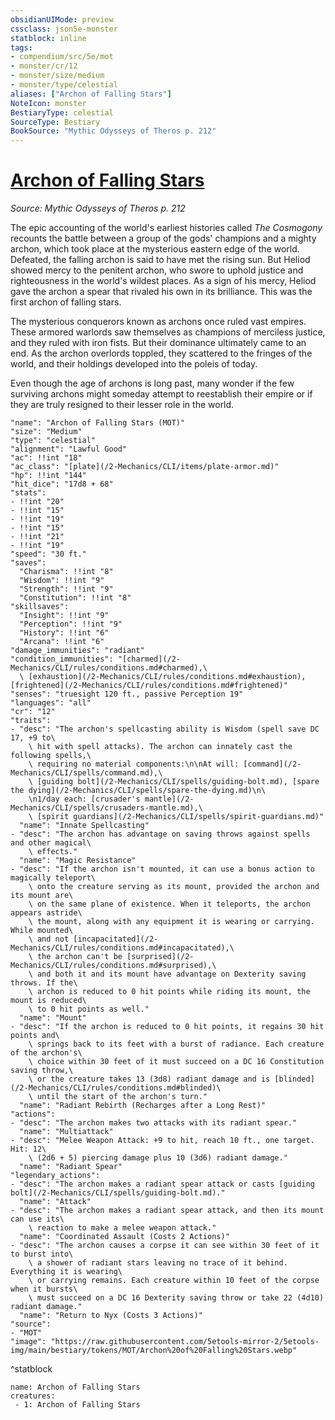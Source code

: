 ```yaml
---
obsidianUIMode: preview
cssclass: json5e-monster
statblock: inline
tags:
- compendium/src/5e/mot
- monster/cr/12
- monster/size/medium
- monster/type/celestial
aliases: ["Archon of Falling Stars"]
NoteIcon: monster
BestiaryType: celestial
SourceType: Bestiary
BookSource: "Mythic Odysseys of Theros p. 212"
---
```

# [Archon of Falling Stars](2-Mechanics/CLI/bestiary/celestial/archon-of-falling-stars-mot.md)
*Source: Mythic Odysseys of Theros p. 212*  

The epic accounting of the world's earliest histories called *The Cosmogony* recounts the battle between a group of the gods' champions and a mighty archon, which took place at the mysterious eastern edge of the world. Defeated, the falling archon is said to have met the rising sun. But Heliod showed mercy to the penitent archon, who swore to uphold justice and righteousness in the world's wildest places. As a sign of his mercy, Heliod gave the archon a spear that rivaled his own in its brilliance. This was the first archon of falling stars.

The mysterious conquerors known as archons once ruled vast empires. These armored warlords saw themselves as champions of merciless justice, and they ruled with iron fists. But their dominance ultimately came to an end. As the archon overlords toppled, they scattered to the fringes of the world, and their holdings developed into the poleis of today.

Even though the age of archons is long past, many wonder if the few surviving archons might someday attempt to reestablish their empire or if they are truly resigned to their lesser role in the world.

```statblock
"name": "Archon of Falling Stars (MOT)"
"size": "Medium"
"type": "celestial"
"alignment": "Lawful Good"
"ac": !!int "18"
"ac_class": "[plate](/2-Mechanics/CLI/items/plate-armor.md)"
"hp": !!int "144"
"hit_dice": "17d8 + 68"
"stats":
- !!int "20"
- !!int "15"
- !!int "19"
- !!int "15"
- !!int "21"
- !!int "19"
"speed": "30 ft."
"saves":
  "Charisma": !!int "8"
  "Wisdom": !!int "9"
  "Strength": !!int "9"
  "Constitution": !!int "8"
"skillsaves":
  "Insight": !!int "9"
  "Perception": !!int "9"
  "History": !!int "6"
  "Arcana": !!int "6"
"damage_immunities": "radiant"
"condition_immunities": "[charmed](/2-Mechanics/CLI/rules/conditions.md#charmed),\
  \ [exhaustion](/2-Mechanics/CLI/rules/conditions.md#exhaustion), [frightened](/2-Mechanics/CLI/rules/conditions.md#frightened)"
"senses": "truesight 120 ft., passive Perception 19"
"languages": "all"
"cr": "12"
"traits":
- "desc": "The archon's spellcasting ability is Wisdom (spell save DC 17, +9 to\
    \ hit with spell attacks). The archon can innately cast the following spells,\
    \ requiring no material components:\n\nAt will: [command](/2-Mechanics/CLI/spells/command.md),\
    \ [guiding bolt](/2-Mechanics/CLI/spells/guiding-bolt.md), [spare the dying](/2-Mechanics/CLI/spells/spare-the-dying.md)\n\
    \n1/day each: [crusader's mantle](/2-Mechanics/CLI/spells/crusaders-mantle.md),\
    \ [spirit guardians](/2-Mechanics/CLI/spells/spirit-guardians.md)"
  "name": "Innate Spellcasting"
- "desc": "The archon has advantage on saving throws against spells and other magical\
    \ effects."
  "name": "Magic Resistance"
- "desc": "If the archon isn't mounted, it can use a bonus action to magically teleport\
    \ onto the creature serving as its mount, provided the archon and its mount are\
    \ on the same plane of existence. When it teleports, the archon appears astride\
    \ the mount, along with any equipment it is wearing or carrying. While mounted\
    \ and not [incapacitated](/2-Mechanics/CLI/rules/conditions.md#incapacitated),\
    \ the archon can't be [surprised](/2-Mechanics/CLI/rules/conditions.md#surprised),\
    \ and both it and its mount have advantage on Dexterity saving throws. If the\
    \ archon is reduced to 0 hit points while riding its mount, the mount is reduced\
    \ to 0 hit points as well."
  "name": "Mount"
- "desc": "If the archon is reduced to 0 hit points, it regains 30 hit points and\
    \ springs back to its feet with a burst of radiance. Each creature of the archon's\
    \ choice within 30 feet of it must succeed on a DC 16 Constitution saving throw,\
    \ or the creature takes 13 (3d8) radiant damage and is [blinded](/2-Mechanics/CLI/rules/conditions.md#blinded)\
    \ until the start of the archon's turn."
  "name": "Radiant Rebirth (Recharges after a Long Rest)"
"actions":
- "desc": "The archon makes two attacks with its radiant spear."
  "name": "Multiattack"
- "desc": "Melee Weapon Attack: +9 to hit, reach 10 ft., one target. Hit: 12\
    \ (2d6 + 5) piercing damage plus 10 (3d6) radiant damage."
  "name": "Radiant Spear"
"legendary_actions":
- "desc": "The archon makes a radiant spear attack or casts [guiding bolt](/2-Mechanics/CLI/spells/guiding-bolt.md)."
  "name": "Attack"
- "desc": "The archon makes a radiant spear attack, and then its mount can use its\
    \ reaction to make a melee weapon attack."
  "name": "Coordinated Assault (Costs 2 Actions)"
- "desc": "The archon causes a corpse it can see within 30 feet of it to burst into\
    \ a shower of radiant stars leaving no trace of it behind. Everything it is wearing\
    \ or carrying remains. Each creature within 10 feet of the corpse when it bursts\
    \ must succeed on a DC 16 Dexterity saving throw or take 22 (4d10) radiant damage."
  "name": "Return to Nyx (Costs 3 Actions)"
"source":
- "MOT"
"image": "https://raw.githubusercontent.com/5etools-mirror-2/5etools-img/main/bestiary/tokens/MOT/Archon%20of%20Falling%20Stars.webp"
```
^statblock

```encounter-table
name: Archon of Falling Stars
creatures:
 - 1: Archon of Falling Stars
```